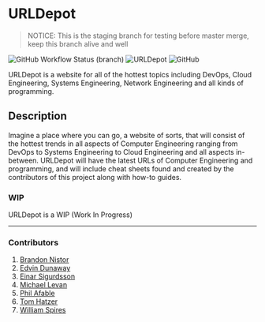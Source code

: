 # URLDepot

>NOTICE: This is the staging branch for testing before master merge, keep this branch alive and well

![GitHub Workflow Status (branch)](https://img.shields.io/github/workflow/status/eddinn/urldepot/URLDepot/staging?label=Build%3A%20staging) ![URLDepot](https://github.com/eddinn/urldepot/workflows/URLDepot/badge.svg) ![GitHub](https://img.shields.io/github/license/eddinn/urldepot)

URLDepot is a website for all of the hottest topics including DevOps, Cloud Engineering, Systems Engineering, Network Engineering and all kinds of programming.

## Description

Imagine a place where you can go, a website of sorts, that will consist of the hottest trends in all aspects of Computer Engineering ranging from DevOps to Systems Engineering to Cloud Engineering and all aspects in-between. URLDepot will have the latest URLs of Computer Engineering and programming, and will include cheat sheets found and created by the contributors of this project along with how-to guides.

### WIP

URLDepot is a WIP (Work In Progress)

---

### Contributors

1. [Brandon Nistor](https://github.com/minesskylineGTR)
2. [Edvin Dunaway](https://github.com/eddinn)
3. [Einar Sigurdsson](https://github.com/Incurso)
4. [Michael Levan](https://github.com/AdminTurnedDevOps)
5. [Phil Afable](https://github.com/pafable)
6. [Tom Hatzer](https://github.com/tomhatzer)
7. [William Spires](https://github.com/villChurch)
